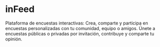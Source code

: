 # inFeed
Plataforma de encuestas interactivas: Crea, comparte y participa en encuestas personalizadas con tu comunidad, equipo o amigos. Únete a encuestas públicas o privadas por invitación, contribuye y comparte tu opinión.
